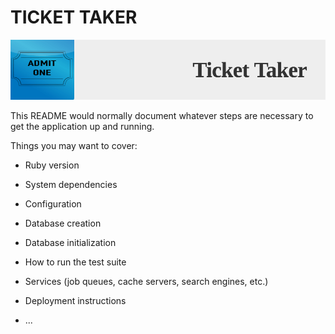 # TICKET TAKER
!['ERD'](https://github.com/kweingart08/ticket-taker/blob/master/ticket-taker.png)

This README would normally document whatever steps are necessary to get the
application up and running.

Things you may want to cover:

* Ruby version

* System dependencies

* Configuration

* Database creation

* Database initialization

* How to run the test suite

* Services (job queues, cache servers, search engines, etc.)

* Deployment instructions

* ...
